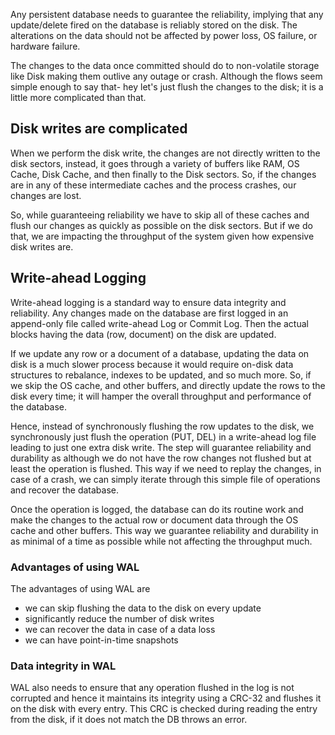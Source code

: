 Any persistent database needs to guarantee the reliability, implying that any update/delete fired on the database is reliably stored on the disk. The alterations on the data should not be affected by power loss, OS failure, or hardware failure.

The changes to the data once committed should do to non-volatile storage like Disk making them outlive any outage or crash. Although the flows seem simple enough to say that- hey let's just flush the changes to the disk; it is a little more complicated than that.

## Disk writes are complicated

When we perform the disk write, the changes are not directly written to the disk sectors, instead, it goes through a variety of buffers like RAM, OS Cache, Disk Cache, and then finally to the Disk sectors. So, if the changes are in any of these intermediate caches and the process crashes, our changes are lost.

So, while guaranteeing reliability we have to skip all of these caches and flush our changes as quickly as possible on the disk sectors. But if we do that, we are impacting the throughput of the system given how expensive disk writes are.

## Write-ahead Logging

Write-ahead logging is a standard way to ensure data integrity and reliability. Any changes made on the database are first logged in an append-only file called write-ahead Log or Commit Log. Then the actual blocks having the data (row, document) on the disk are updated.

If we update any row or a document of a database, updating the data on disk is a much slower process because it would require on-disk data structures to rebalance, indexes to be updated, and so much more. So, if we skip the OS cache, and other buffers, and directly update the rows to the disk every time; it will hamper the overall throughput and performance of the database.

Hence, instead of synchronously flushing the row updates to the disk, we synchronously just flush the operation (PUT, DEL) in a write-ahead log file leading to just one extra disk write. The step will guarantee reliability and durability as although we do not have the row changes not flushed but at least the operation is flushed. This way if we need to replay the changes, in case of a crash, we can simply iterate through this simple file of operations and recover the database.

Once the operation is logged, the database can do its routine work and make the changes to the actual row or document data through the OS cache and other buffers. This way we guarantee reliability and durability in as minimal of a time as possible while not affecting the throughput much.

### Advantages of using WAL

The advantages of using WAL are

- we can skip flushing the data to the disk on every update
- significantly reduce the number of disk writes
- we can recover the data in case of a data loss
- we can have point-in-time snapshots

### Data integrity in WAL

WAL also needs to ensure that any operation flushed in the log is not corrupted and hence it maintains its integrity using a CRC-32 and flushes it on the disk with every entry. This CRC is checked during reading the entry from the disk, if it does not match the DB throws an error.
